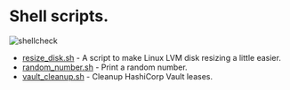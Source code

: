 # Shell scripts.

![shellcheck](https://github.com/robertdebock/shell-scripts/actions/workflows/shellcheck.yml/badge.svg)

- [resize_disk.sh](https://raw.githubusercontent.com/robertdebock/shell-scripts/main/resize_disk.sh) - A script to make Linux LVM disk resizing a little easier.
- [random_number.sh](https://raw.githubusercontent.com/robertdebock/shell-scripts/main/random_number.sh) - Print a random number.
- [vault_cleanup.sh](https://raw.githubusercontent.com/robertdebock/shell-scripts/main/vault_cleanup.sh) - Cleanup HashiCorp Vault leases.
